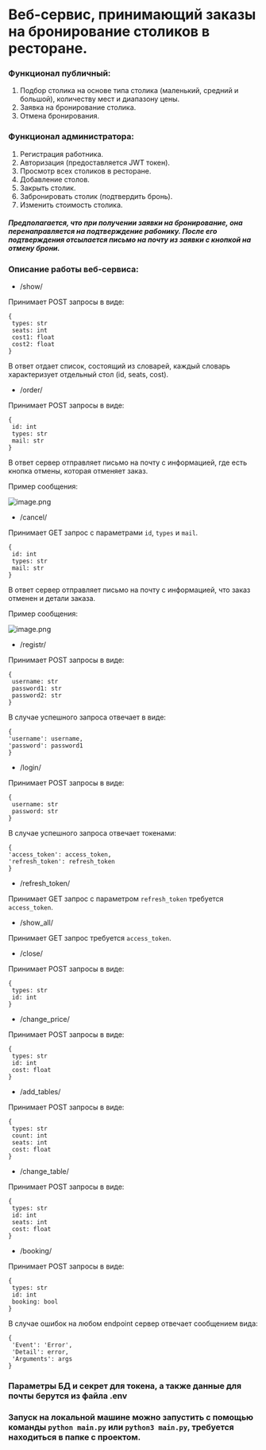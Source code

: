# Веб-сервис, принимающий заказы на бронирование столиков в ресторане.

### Функционал публичный:

1. Подбор столика на основе типа столика (маленький, средний и большой), количеству мест и диапазону цены.
2. Заявка на бронирование столика.
3. Отмена бронирования.

### Функционал администратора:

1. Регистрация работника.
2. Авторизация (предоставляется JWT токен).
3. Просмотр всех столиков в ресторане.
4. Добавление столов.
5. Закрыть столик.
6. Забронировать столик (подтвердить бронь).
7. Изменить стоимость столика.

##### **Предполагается, что при получении заявки на бронирование, она перенаправляется на подтверждение рабонику. После его подтверждения отсылается письмо на почту из заявки с кнопкой на отмену брони.**

### Описание работы веб-сервиса:

* /show/

Принимает POST запросы в виде:

```
{
 types: str
 seats: int
 cost1: float
 cost2: float
}
```

В ответ отдает список, состоящий из словарей, каждый словарь характеризует отдельный стол (id, seats, cost).

* /order/

Принимает POST запросы в виде:

```
{
 id: int
 types: str
 mail: str
}
```

В ответ сервер отправляет письмо на почту с информацией, где есть кнопка отмены, которая отменяет заказ.

Пример сообщения:

![image.png](./assets/image.png)

* /cancel/

Принимает GET запрос c параметрами `id`, `types` и `mail`.

```
{
 id: int
 types: str
 mail: str
}
```

В ответ сервер отправляет письмо на почту с информацией, что заказ отменен и детали заказа.

Пример сообщения:

![image.png](./assets/1658441768582-image.png)


* /registr/

Принимает POST запросы в виде:

```
{
 username: str
 password1: str
 password2: str
}
```

В случае успешного запроса отвечает в виде:

```
{
'username': username, 
'password': password1
}
```

* /login/

Принимает POST запросы в виде:

```
{
 username: str
 password: str
}
```

В случае успешного запроса отвечает токенами:

```
{
'access_token': access_token,
'refresh_token': refresh_token
}
```

* /refresh_token/

Принимает GET запрос с параметром `refresh_token` требуется `access_token`.

* /show_all/

Принимает GET запрос требуется `access_token`.

* /close/

Принимает POST запросы в виде:

```
{
 types: str
 id: int
}

```

* /change_price/

Принимает POST запросы в виде:

```
{
 types: str
 id: int
 cost: float
}
```

* /add_tables/

Принимает POST запросы в виде:

```
{
 types: str
 count: int
 seats: int
 cost: float
}
```

* /change_table/

Принимает POST запросы в виде:

```
{
 types: str
 id: int
 seats: int
 cost: float
}
```

* /booking/

Принимает POST запросы в виде:

```
{
 types: str
 id: int
 booking: bool
}
```

В случае ошибок на любом endpoint сервер отвечает сообщением вида:

```
{
 'Event': 'Error',
 'Detail': error,
 'Arguments': args
}
```

### Параметры БД и секрет для токена, а также данные для почты берутся из файла .env

### Запуск на локальной машине можно запустить с помощью команды `python main.py` или `python3 main.py`, требуется находиться в папке с проектом.
